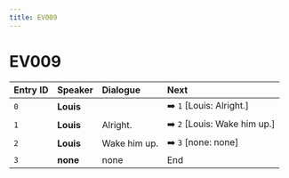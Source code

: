 ```yaml
---
title: EV009
---
```


# EV009


| Entry ID | Speaker | Dialogue | Next |
| :------- | :------ | :------- | :------------ |
| `0` | **Louis** |  | ➡️ `1` \[Louis: Alright\.\] |
| `1` | **Louis** | Alright\. | ➡️ `2` \[Louis: Wake him up\.\] |
| `2` | **Louis** | Wake him up\. | ➡️ `3` \[none: none\] |
| `3` | **none** | none | End |
